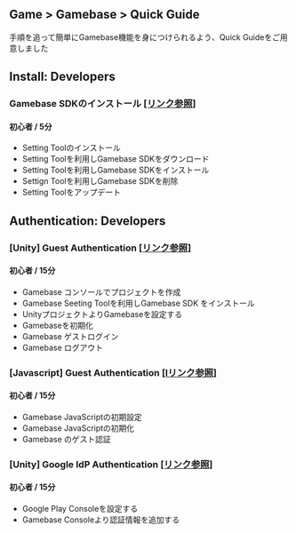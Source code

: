## Game > Gamebase > Quick Guide

手順を追って簡単にGamebase機能を身につけられるよう、Quick Guideをご用意しました

## Install: Developers

### Gamebase SDKのインストール [\[リンク参照\]](https://forward.nhn.com/2019/seoul/hands-on-labs/gamebase.install-with-setting-tool/)

#### 初心者 / 5分

* Setting Toolのインストール
* Setting Toolを利用しGamebase SDKをダウンロード
* Setting Toolを利用しGamebase SDKをインストール
* Settign Toolを利用しGamebase SDKを削除
* Setting Toolをアップデート

## Authentication: Developers

### [Unity] Guest Authentication [\[リンク参照\]](https://forward.nhn.com/2019/seoul/hands-on-labs/gamebase.guest-auth-on-unity/)

#### 初心者 / 15分

* Gamebase コンソールでプロジェクトを作成
* Gamebase Seeting Toolを利用しGamebase SDK をインストール
* UnityプロジェクトよりGamebaseを設定する
* Gamebaseを初期化
* Gamebase ゲストログイン
* Gamebase ログアウト

### [Javascript] Guest Authentication [\[lリンク参照\]](https://forward.nhn.com/2019/seoul/hands-on-labs/gamebase.guest-auth-on-js/)

#### 初心者 / 15分

* Gamebase JavaScriptの初期設定
* Gamebase JavaScriptの初期化
* Gamebase のゲスト認証

### [Unity] Google IdP Authentication [\[リンク参照\]](https://forward.nhn.com/2019/seoul/hands-on-labs/gamebase.google-setting/)

#### 初心者 / 15分

* Google Play Consoleを設定する
* Gamebase Consoleより認証情報を追加する
